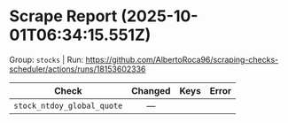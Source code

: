 # Scrape Report (2025-10-01T06:34:15.551Z)

Group: `stocks`  |  Run: https://github.com/AlbertoRoca96/scraping-checks-scheduler/actions/runs/18153602336

| Check | Changed | Keys | Error |
|---|:---:|:--|:--|
| `stock_ntdoy_global_quote` | — |  |  |
